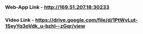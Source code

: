 ### Web-App Link - http://169.51.207.18:30233

### Video Link - https://drive.google.com/file/d/1PtWvLut-1SeyYq3oVdk_u-bzhl--zGqr/view
